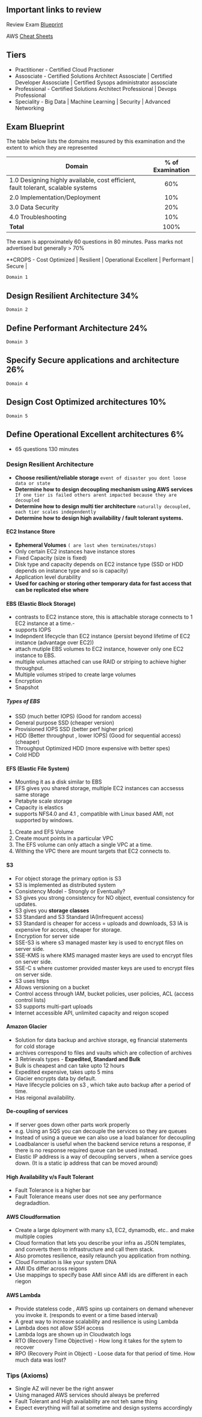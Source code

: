 ## Important links to review
Review Exam [Blueprint](http://awstrainingandcertification.s3.amazonaws.com/production/AWS_certified_solutions_architect_associate_blueprint.pdf)

AWS [Cheat Sheets](https://tutorialsdojo.com/aws-cheat-sheets/)


## Tiers

 - Practitioner - Certified Cloud Practioner
 - Assosciate - Certified Solutions Architect Assosciate | Certified Developer Assosciate | Certified Sysops administrator assosciate
 - Professional - Certified Solutions Architect Professional | Devops Professional
 - Speciality - Big Data | Machine Learning | Security | Advanced Networking

## Exam Blueprint

The table below lists the domains measured by this examination and the extent to which they are represented

|Domain | % of Examination|
|------------- |:-------------:|
|1.0 Designing highly available, cost efficient, fault tolerant, scalable systems |60% |
|2.0 Implementation/Deployment |10% |
|3.0 Data Security| 20% |
|4.0 Troubleshooting |10% |
|**Total**|100%|

The exam is approximately 60 questions in 80 minutes. Pass marks not advertised but generally > 70%

**CROPS - Cost Optimized | Resilient | Operational Excellent | Performant | Secure |

```Domain 1```
## Design Resilient Architecture 34%
```Domain 2```
## Define Performant Architecture 24%
```Domain 3```
## Specify Secure applications and architecture 26%
```Domain 4```
## Design Cost Optimized architectures 10%
```Domain 5```
## Define Operational Excellent architectures 6%

- 65 questions 130 minutes


### Design Resilient Architecture

-  **Choose resilient/reliable storage** ```event of disaster you dont loose data or state```
- **Determine how to design decoupling mechanism using AWS services** ``` If one tier is failed others arent impacted because they are decoupled```
- **Determine how to design multi tier architecture** ```naturally decoupled, each tier scales independently```
- **Determine how to design high availability / fault tolerant systems.**

#### EC2 Instance Store
- **Ephemeral Volumes** ```( are lost when terminates/stops)```
- Only certain EC2 instances have instance stores
- Fixed Capacity (size is fixed)
- Disk type and capacity depends on EC2 instance type (SSD or HDD depends on instance type and so is capacity)
- Application level durability
- **Used for caching or storing other temporary data for fast access that can be replicated else where**

#### EBS (Elastic Block Storage)
- contrasts to EC2 instance store, this is attachable storage connects to 1 EC2 instance at a time.- 
- supports IOPS
- Indepndent lifecycle than EC2 instance (persist beyond lifetime of EC2 instance (advantage over EC2))
- attach mutiple EBS volumes to EC2 instance, however only one EC2 instance to EBS.
- multiple volumes attached can use RAID or striping to achieve higher throughput.
- Multiple volumes striped to create large volumes
- Encryption
- Snapshot

##### Types of EBS
- SSD (much better IOPS) (Good for random access)
- General purpose SSD (cheaper version)
- Provisioned IOPS SSD (better perf higher price)
- HDD (Better throughput , lower IOPS) (Good for sequential access) (cheaper)
- Throughput Optimized HDD (more expensive with better spes)
- Cold HDD 

#### EFS (Elastic File System)
- Mounting it as a disk similar to EBS
- EFS gives you shared storage, multiple EC2 instances can accsesss same storage
- Petabyte scale storage
- Capacity is elastics
- supports NFS4.0 and 4.1 , compatible with Linux based AMI, not supported by windows.

1. Create and EFS Volume
2. Create mount points in a particular VPC
3. The EFS volume can only attach a single VPC at a time.
4. Withing the VPC there are mount targets that EC2 connects to.

#### S3
- For object storage the primary option is S3
- S3 is implemented as distributed system
- Consistency Model - Strongly or Eventually?
- S3 gives you strong consistency for NO object, eventual consistency for updates.
- S3 gives you **storage classes**
- S3 Standard and S3 Standard IA(Infrequent access)
- S3 Standard is cheaper for access = uploads and downloads, S3 IA is expensive for access, cheaper for storage.
- Encryption for server side
- SSE-S3 is where s3 managed master key is used to encrypt files on server side.
- SSE-KMS is where KMS managed master keys are used to encrypt files on server side.
- SSE-C s where customer provided master keys are used to encrypt files on server side.
- S3 uses https
- Allows versioning on a bucket
- Control access through IAM, bucket policies, user policies, ACL (access control lists)
- S3 supports multi-part uploads
- Internet accessible API, unlimited capacity and reigon scoped

#### Amazon Glacier
- Solution for data backup and archive storage, eg financial statements for cold storage
- archives correspond to files and vaults which are collection of archives
- 3 Retrievals types - **Expedited, Standard and Bulk**
- Bulk is cheapest and can take upto 12 hours
- Expedited expensive, takes upto 5 mins
- Glacier encrypts data by default.
- Have lifecycle policies on s3 , which take auto backup after a period of time.
- Has reigonal availability.

#### De-coupling of services
- If server goes down other parts work properly
- e.g. Using an SQS you can decouple the services so they are queues
- Instead of using a queue we can also use a load balancer for decoupling
- Loadbalancer is useful when the backend service retuns a response, if there is no response required queue can be used instead.
- Elastic IP address is a way of decoupling servers , when a service goes down. (It is a static ip address that can be moved around)

#### High Availability v/s Fault Tolerant
- Fault Tolerance is a higher bar
- Fault Tolerance means user does not see any performance degradadtion.

#### AWS Cloudformation
- Create a large dployment with many s3, EC2, dynamodb, etc.. and make multiple copies
- Cloud formation that lets you describe your infra as JSON templates, and converts them to infrastructure and call them stack.
- Also promotes resilience, easily relaunch you application from nothing.
- Cloud Formation is like your system DNA
- AMI IDs differ across reigons
- Use mappings to specify base AMI since AMI ids are different in each riegon

#### AWS Lambda
- Provide stateless code , AWS spins up containers on demand whenever you invoke it. (responds to event or a time based interval)
- A great way to increase scalability and resilience is using Lambda
- Lambda does not allow SSH access
- Lambda logs are shown up in Cloudwatch logs
- RTO (Recovery Time Objective) - How long it takes for the sytem to recover
- RPO (Recovery Point in Object) - Loose data for that period of time. How much data was lost?

### Tips (Axioms)
- Single AZ will never be the right answer
- Using managed AWS services should always be preferred
- Fault Tolerant and High availability are not teh same thing
- Expect everything will fail at sometime and design systems accordingly
